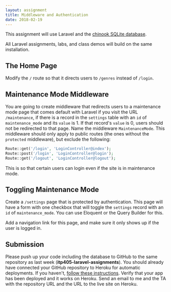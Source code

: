 ```yaml
---
layout: assignment
title: Middleware and Authentication
date: 2018-02-19
---
```


This assignment will use Laravel and the [chinook SQLite database](http://www.sqlitetutorial.net/sqlite-sample-database/).

All Laravel assignments, labs, and class demos will build on the same installation.

## The Home Page

Modify the `/` route so that it directs users to `/genres` instead of `/login`.

## Maintenance Mode Middleware

You are going to create middleware that redirects users to a maintenance mode page that comes default with Laravel if you visit the URL `/maintenance`, if there is a record in the `settings` table with an `id` of `maintenance_mode` and its `value` is 1. If that record's `value` is 0, users should not be redirected to that page. Name the middleware `MaintenanceMode`. This middleware should only apply to public routes (the ones without the `protected` middleware), but exclude the following:

```php
Route::get('/login', 'LoginController@index');
Route::post('/login', 'LoginController@login');
Route::get('/logout', 'LoginController@logout');
```

This is so that certain users can login even if the site is in maintenance mode.

## Toggling Maintenance Mode

Create a `/settings` page that is protected by authentication. This page will have a form with one checkbox that will toggle the `settings` record with an `id` of `maintenance_mode`. You can use Eloquent or the Query Builder for this.

Add a navigation link for this page, and make sure it only shows up if the user is logged in.

## Submission

Please push up your code including the database to GitHub to the same repository as last week (__itp405-laravel-assignments__). You should already have connected your GitHub repository to Heroku for automatic deployments. If you haven't, [follow these instructions](/tutorials/deploying-laravel-with-sqlite-to-heroku). Verify that your app has been deployed and it works on Heroku. Send an email to me and the TA with the repository URL and the URL to the live site on Heroku.
